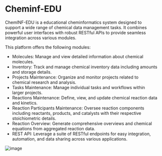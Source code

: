 # Cheminf-EDU

ChemINF-EDU is a educational cheminformatics system designed to support a wide range of chemical data management tasks. It combines powerful user interfaces with robust RESTful APIs to provide seamless integration across various modules.

This platform offers the following modules:

* Molecules: Manage and view detailed information about chemical molecules.
* Inventory: Track and manage chemical inventory data including amounts and storage details.
* Projects Maintenance: Organize and monitor projects related to chemical research and analysis.
* Tasks Maintenance: Manage individual tasks and workflows within larger projects.
* Reactions Maintenance: Define, view, and update chemical reaction data and kinetics.
* Reaction Participants Maintenance: Oversee reaction components including reactants, products, and catalysts with their respective stoichiometric details.
* Reaction Overview: Generate comprehensive overviews and chemical equations from aggregated reaction data.
* REST API: Leverage a suite of RESTful endpoints for easy integration, automation, and data sharing across various applications.

![image](https://github.com/user-attachments/assets/94137914-9bfa-4b01-b835-911885278c1e)
